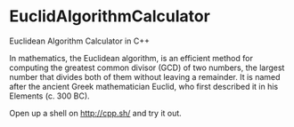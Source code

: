 # EuclidAlgorithmCalculator
Euclidean Algorithm Calculator in C++

In mathematics, the Euclidean algorithm, is an efficient method for computing the greatest common divisor (GCD) of two numbers, the largest number that divides both of them without leaving a remainder. It is named after the ancient Greek mathematician Euclid, who first described it in his Elements (c. 300 BC).

Open up a shell on http://cpp.sh/ and try it out. 

